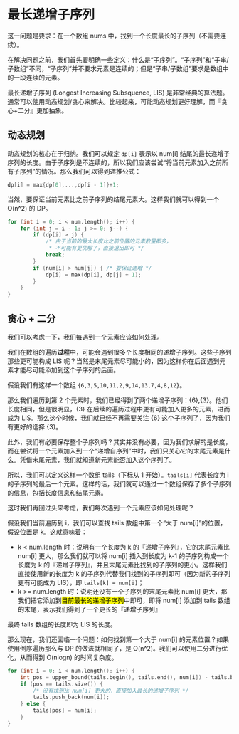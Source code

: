 # 最长递增子序列

这一问题是要求：在一个数组 nums 中，找到一个长度最长的子序列（不需要连续）。

在解决问题之前，我们首先要明确一些定义：什么是“子序列”。“子序列”和“子串/子数组”不同，“子序列”并不要求元素是连续的；但是“子串/子数组”要求是数组中的一段连续的元素。

最长递增子序列 (Longest Increasing Subsquence, LIS) 是非常经典的算法题。通常可以使用动态规划/贪心来解决。比较起来，可能动态规划更好理解，而『贪心+二分』更加抽象。

## 动态规划

动态规划的核心在于归纳。我们可以规定 `dp[i]` 表示以 num[i] 结尾的最长递增子序列的长度。由于子序列是不连续的，所以我们应该尝试“将当前元素加入之前所有子序列”的情况。那么我们可以得到递推公式：

```C
dp[i] = max{dp[0],...,dp[i - 1]}+1;
```

当然，要保证当前元素比之前子序列的结尾元素大。这样我们就可以得到一个 O(n^2) 的 DP。

```C++
for (int i = 0; i < num.length(); i++) {
    for (int j = i - 1; j >= 0; j--) {
        if (dp[i] > j) {
            /* 由于当前的最大长度比之前位置的元素数量都多，
             * 不可能有更优解了，直接退出即可 */
            break;
        }
        if (num[i] > num[j]) { /* 要保证递增 */
            dp[i] = max(dp[i], dp[j] + 1);
        }
    }
}
```

## 贪心 + 二分

我们可以考虑一下，我们每遇到一个元素应该如何处理。

我们在数组的遍历**过程**中，可能会遇到很多个长度相同的递增子序列。这些子序列那些更可能构成 LIS 呢？当然是末尾元素尽可能小的，因为这样你在后面遇到元素才能尽可能添加到这个子序列的后面。

假设我们有这样一个数组 `{6,3,5,10,11,2,9,14,13,7,4,8,12}`。

那么我们遍历到第 2 个元素时，我们已经得到了两个递增子序列：{6},{3}。他们长度相同，但是很明显，{3} 在后续的遍历过程中更有可能加入更多的元素，进而成为 LIS。那么这个时候，我们就已经不再需要关注 {6} 这个子序列了，因为我们有更好的选择 {3}。

此外，我们有必要保存整个子序列吗？其实并没有必要，因为我们求解的是长度，而在尝试将一个元素加入到一个“递增自序列”中时，我们只关心它的末尾元素是什么。凭借末尾元素，我们就知道新元素能否加入这个序列了。

所以，我们可以定义这样一个数组 tails（下标从 1 开始）。`tails[i]` 代表长度为 i 的子序列的最后一个元素。这样的话，我们就可以通过一个数组保存了多个子序列的信息，包括长度信息和结尾元素。

这时我们再回过头来考虑，我们每次遇到一个元素应该如何处理呢？

假设我们当前遍历到 i，我们可以查找 tails 数组中第一个“大于 num[i]”的位置，假设位置是 k。这就意味着：

- k < num.length 时：说明有一个长度为 k 的『递增子序列』，它的末尾元素比 num[i] 更大，那么我们就可以将 num[i] 插入到长度为 k-1 的子序列构成一个长度为 k 的『递增子序列』，并且末尾元素比找到的子序列的更小。这样我们直接使用新的长度为 k 的子序列代替我们找到的子序列即可（因为新的子序列更有可能成为 LIS），即 `tails[k] = num[i]`；
- k >= num.length 时：说明还没有一个子序列的末尾元素比 num[i] 更大，那我们把它添加到<mark>目前最长的递增子序列</mark>中即可，即将 num[i] 添加到 tails 数组的末尾，表示我们得到了一个更长的『递增子序列』

最终 tails 数组的长度即为 LIS 的长度。

那么现在，我们还面临一个问题：如何找到第一个大于 num[i] 的元素位置？如果使用倒序遍历那么与 DP 的做法就相同了，是 O(n^2)。我们可以使用二分进行优化，从而得到 O(nlogn) 的时间复杂度。

```C++
for (int i = 0; i < num.length(); i++) {
    int pos = upper_bound(tails.begin(), tails.end(), num[i]) - tails.begin();
    if (pos == tails.size()) {
        /* 没有找到比 num[i] 更大的，直接加入最长的递增子序列 */
        tails.push_back(num[i]);
    } else {
        tails[pos] = num[i];
    }
}
```